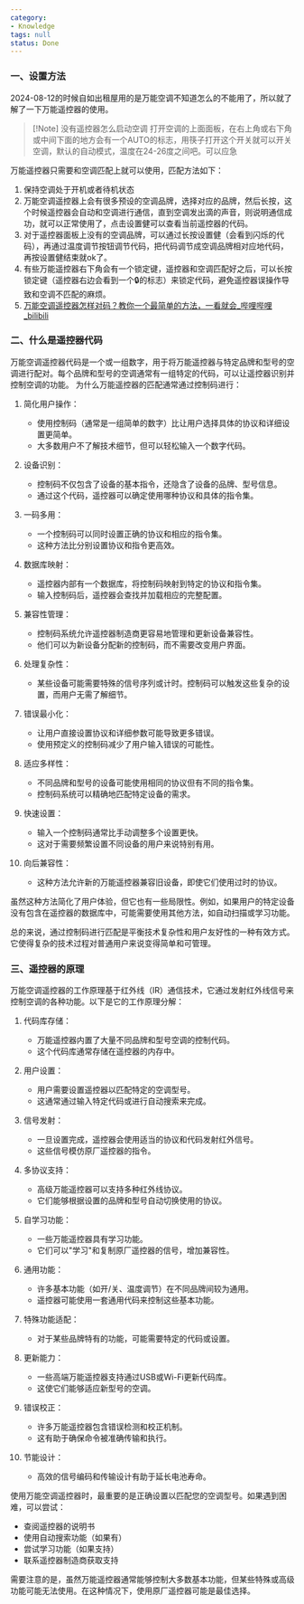 ```yaml
---
category:
- Knowledge
tags: null
status: Done
---
```




### 一、设置方法

2024-08-12的时候自如出租屋用的是万能空调不知道怎么的不能用了，所以就了解了一下万能遥控器的使用。

>[!Note] 没有遥控器怎么启动空调
>打开空调的上面面板，在右上角或右下角或中间下面的地方会有一个AUTO的标志，用筷子打开这个开关就可以开关空调，默认的自动模式，温度在24-26度之间吧。可以应急

万能遥控器只需要和空调匹配上就可以使用，匹配方法如下：
1. 保持空调处于开机或者待机状态
2. 万能空调遥控器上会有很多预设的空调品牌，选择对应的品牌，然后长按，这个时候遥控器会自动和空调进行通信，直到空调发出滴的声音，则说明通信成功，就可以正常使用了，点击设置健可以查看当前遥控器的代码。
3. 对于遥控器面板上没有的空调品牌，可以通过长按设置健（会看到闪烁的代码），再通过温度调节按钮调节代码，把代码调节成空调品牌相对应地代码，再按设置健结束就ok了。
4. 有些万能遥控器右下角会有一个锁定键，遥控器和空调匹配好之后，可以长按锁定键（遥控器右边会看到一个🔒的标志）来锁定代码，避免遥控器误操作导致和空调不匹配的麻烦。
5. [万能空调遥控器怎样对码？教你一个最简单的方法，一看就会\_哔哩哔哩\_bilibili](https://www.bilibili.com/video/BV1Sk4y1T7AW/?spm_id_from=333.337.search-card.all.click&vd_source=f7863c44e26ebb287f2c35e8c863d42c)

### 二、什么是遥控器代码

万能空调遥控器代码是一个或一组数字，用于将万能遥控器与特定品牌和型号的空调进行配对。每个品牌和型号的空调通常有一组特定的代码，可以让遥控器识别并控制空调的功能。
为什么万能遥控器的匹配通常通过控制码进行：

1. 简化用户操作：
	- 使用控制码（通常是一组简单的数字）比让用户选择具体的协议和详细设置更简单。
	- 大多数用户不了解技术细节，但可以轻松输入一个数字代码。

2. 设备识别：
	- 控制码不仅包含了设备的基本指令，还隐含了设备的品牌、型号信息。
	- 通过这个代码，遥控器可以确定使用哪种协议和具体的指令集。

3. 一码多用：
	- 一个控制码可以同时设置正确的协议和相应的指令集。
	- 这种方法比分别设置协议和指令更高效。

4. 数据库映射：
	- 遥控器内部有一个数据库，将控制码映射到特定的协议和指令集。
	- 输入控制码后，遥控器会查找并加载相应的完整配置。

5. 兼容性管理：
	- 控制码系统允许遥控器制造商更容易地管理和更新设备兼容性。
	- 他们可以为新设备分配新的控制码，而不需要改变用户界面。

6. 处理复杂性：
	 - 某些设备可能需要特殊的信号序列或计时。控制码可以触发这些复杂的设置，而用户无需了解细节。

7. 错误最小化：
	- 让用户直接设置协议和详细参数可能导致更多错误。
	- 使用预定义的控制码减少了用户输入错误的可能性。

8. 适应多样性：
	- 不同品牌和型号的设备可能使用相同的协议但有不同的指令集。
	- 控制码系统可以精确地匹配特定设备的需求。

9. 快速设置：
	- 输入一个控制码通常比手动调整多个设置更快。
	- 这对于需要频繁设置不同设备的用户来说特别有用。

10. 向后兼容性：
    - 这种方法允许新的万能遥控器兼容旧设备，即使它们使用过时的协议。

虽然这种方法简化了用户体验，但它也有一些局限性。例如，如果用户的特定设备没有包含在遥控器的数据库中，可能需要使用其他方法，如自动扫描或学习功能。

总的来说，通过控制码进行匹配是平衡技术复杂性和用户友好性的一种有效方式。它使得复杂的技术过程对普通用户来说变得简单和可管理。

### 三、遥控器的原理

万能空调遥控器的工作原理基于红外线（IR）通信技术，它通过发射红外线信号来控制空调的各种功能。以下是它的工作原理分解：

1. 代码库存储：
	- 万能遥控器内置了大量不同品牌和型号空调的控制代码。
	- 这个代码库通常存储在遥控器的内存中。

2. 用户设置：
	- 用户需要设置遥控器以匹配特定的空调型号。
	- 这通常通过输入特定代码或进行自动搜索来完成。

3. 信号发射：
	- 一旦设置完成，遥控器会使用适当的协议和代码发射红外信号。
	- 这些信号模仿原厂遥控器的指令。

4. 多协议支持：
	- 高级万能遥控器可以支持多种红外线协议。
	- 它们能够根据设置的品牌和型号自动切换使用的协议。

5. 自学习功能：
	- 一些万能遥控器具有学习功能。
	- 它们可以"学习"和复制原厂遥控器的信号，增加兼容性。

6. 通用功能：
	- 许多基本功能（如开/关、温度调节）在不同品牌间较为通用。
	- 遥控器可能使用一套通用代码来控制这些基本功能。

7. 特殊功能适配：
	- 对于某些品牌特有的功能，可能需要特定的代码或设置。

8. 更新能力：
	- 一些高端万能遥控器支持通过USB或Wi-Fi更新代码库。
	- 这使它们能够适应新型号的空调。

9. 错误校正：
	- 许多万能遥控器包含错误检测和校正机制。
	- 这有助于确保命令被准确传输和执行。

11. 节能设计：
    - 高效的信号编码和传输设计有助于延长电池寿命。

使用万能空调遥控器时，最重要的是正确设置以匹配您的空调型号。如果遇到困难，可以尝试：
- 查阅遥控器的说明书
- 使用自动搜索功能（如果有）
- 尝试学习功能（如果支持）
- 联系遥控器制造商获取支持

需要注意的是，虽然万能遥控器通常能够控制大多数基本功能，但某些特殊或高级功能可能无法使用。在这种情况下，使用原厂遥控器可能是最佳选择。